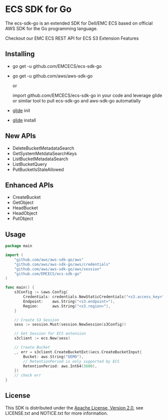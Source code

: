 # ECS SDK for Go

The ecs-sdk-go is an extended SDK for Dell/EMC ECS based on official AWS SDK for the Go programming language.

Checkout our EMC ECS REST API for ECS S3 Extension Features

## Installing

* go get -u github.com/EMCECS/ecs-sdk-go
* go get -u github.com/aws/aws-sdk-go

  or

  import github.com/EMCECS/ecs-sdk-go in your code and leverage glide or similar tool to pull ecs-sdk-go and
	aws-sdk-go automatially
* [glide](https://github.com/Masterminds/glide) init
* [glide](https://github.com/Masterminds/glide) install


## New APIs

* DeleteBucketMetadataSearch
* GetSystemMetdataSearchKeys
* ListBucketMetadataSearch
* ListBucketQuery
* PutBucketIsStaleAllowed

## Enhanced APIs

* CreateBucket
* GetObject
* HeadBucket
* HeadObject
* PutObject

## Usage

```go
package main

import (
    "github.com/aws/aws-sdk-go/aws"
    "github.com/aws/aws-sdk-go/aws/credentials"
    "github.com/aws/aws-sdk-go/aws/session"
    "github.com/EMCECS/ecs-sdk-go"
)

func main() {
    s3Config := &aws.Config{
        Credentials: credentials.NewStaticCredentials("<s3.access_key>", "<s3.secret_key>", ""),
        Endpoint:    aws.String("<s3.endpoint>"),
        Region:      aws.String("<s3.region>"),
    }

    // Create S3 Session
    sess := session.Must(session.NewSession(s3Config))

    // Get Session for ECS extension
    s3client := ecs.New(sess)

    // Create Bucket
    _, err = s3client.CreateBucketExt(&ecs.CreateBucketInput{
        Bucket: aws.String("DEMO"),
        // RetentionPeriod is only supported by ECS
        RetentionPeriod: aws.Int64(3600),
    })
    // check err
}
```

## License

This SDK is distributed under the
[Apache License, Version 2.0](http://www.apache.org/licenses/LICENSE-2.0),
see LICENSE.txt and NOTICE.txt for more information.
